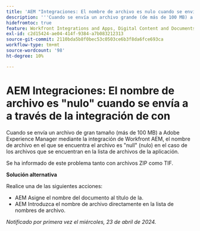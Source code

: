 ```yaml
---
title: 'AEM "Integraciones: El nombre de archivo es nulo cuando se envía a a través de la integración"'
description: '''Cuando se envía un archivo grande (de más de 100 MB) a Adobe Experience Manager mediante la integración de Workfront AEM, el nombre de archivo en el que se encuentra es nulo.'' '''
hidefromtoc: true
feature: Workfront Integrations and Apps, Digital Content and Documents
exl-id: c2d15424-ae04-414f-9384-a7b083212313
source-git-commit: 2110bda5b8f0bec53c0503ce6b3f8da6fce693ca
workflow-type: tm+mt
source-wordcount: '98'
ht-degree: 10%

---
```


# AEM Integraciones: El nombre de archivo es &quot;nulo&quot; cuando se envía a a través de la integración de con

Cuando se envía un archivo de gran tamaño (más de 100 MB) a Adobe Experience Manager mediante la integración de Workfront AEM, el nombre de archivo en el que se encuentra el archivo es &quot;null&quot; (nulo) en el caso de los archivos que se encuentran en la lista de archivos de la aplicación.

Se ha informado de este problema tanto con archivos ZIP como TIF.

**Solución alternativa**

Realice una de las siguientes acciones:

* AEM Asigne el nombre del documento al título de la.
* AEM Introduzca el nombre de archivo directamente en la lista de nombres de archivo.

_Notificado por primera vez el miércoles, 23 de abril de 2024._


